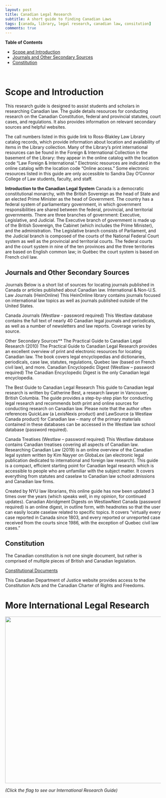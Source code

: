 ```yaml
---
layout: post
title: Canadian Legal Research
subtitle: A short guide to finding Canadian Laws
tags: [canada, library, legal research, canadian law, consitution]
comments: true
---
```


<div id="toc_container">
<p class="toc_title"><strong>Table of Contents</strong></p>
<ul class="toc_list">
<li><a href="#question_1">Scope and Introduction</a></li>
<li><a href="#question_2">Journals and Other Secondary Sources</a></li>
<li><a href="#question_3">Constitution</a></li>
</ul>
</div>
<p>&nbsp;</p>
<h1 id="question_1">Scope and Introduction</h1>
<p>
This research guide is designed to assist students and scholars in researching Canadian law. The guide details resources for conducting research on the Canadian Constitution, federal and provincial statutes, court cases, and regulations. It also provides information on relevant secondary sources and helpful websites.
 
The call numbers listed in this guide link to Ross-Blakley Law Library catalog records, which provide information about location and availability of items in the Library collection. Many of the Library’s print international resources can be found in the Foreign & International Collection in the basement of the Library: they appear in the online catalog with the location code “Law Foreign & International.” Electronic resources are indicated in the online catalog with the location code “Online access.” Some electronic resources listed in this guide are only accessible to Sandra Day O’Connor College of Law students, faculty, and staff.
 
**Introduction to the Canadian Legal System**
Canada is a democratic constitutional monarchy, with the British Sovereign as the head of State and an elected Prime Minister as the head of Government. The country has a federal system of parliamentary government, in which government responsibilities are shared between the federal, provincial, and territorial governments. There are three branches of government: Executive, Legislative, and Judicial. The Executive branch of government is made up of the British Sovereign, the Cabinet (which includes the Prime Minister), and the administration. The Legislative branch consists of Parliament, and the Judicial branch is composed of the courts of the National Federal Court system as well as the provincial and territorial courts. The federal courts and the court system in nine of the ten provinces and the three territories are based on English common law; in Québec the court system is based on French civil law.
</p>
<h2 id="question_2">Journals and Other Secondary Sources</h2>
<p>Journals
Below is a short list of sources for locating journals published in Canada or articles published about Canadian law. 
International & Non-U.S. Law Journals (HeinOnline) This HeinOnline library contains journals focused on international law topics as well as journals published outside of the United States.
 
Canada Journals (Westlaw - password required) This Westlaw database contains the full text of nearly 40 Canadian legal journals and periodicals, as well as a number of newsletters and law reports. Coverage varies by source. </p>

<p>Other Secondary Sources**
The Practical Guide to Canadian Legal Research (2010) The Practical Guide to Canadian Legal Research provides an excellent overview of print and electronic resources for locating Canadian law. The book covers legal encyclopedias and dictionaries, periodicals, case law, statutes, regulations, Quebec law (based on French civil law), and more. 
Canadian Encyclopedic Digest (Westlaw – password required) The Canadian Encyclopedic Digest is the only Canadian legal encyclopedia. </p>

<p>The Best Guide to Canadian Legal Research
This guide to Canadian legal research is written by Catherine Best, a research lawyer in Vancouver, British Columbia. The guide provides a step-by-step plan for conducting legal research and recommends both print and online sources for conducting research on Canadian law. Please note that the author often references QuickLaw (a LexisNexis product) and LawSource (a Westlaw Canada product) for Canadian law – many of the primary materials contained in these databases can be accessed in the Westlaw law school database (password required).</p>
 
<p>Canada Treatises (Westlaw – password required) This Westlaw database contains Canadian treatises covering all aspects of Canadian law.
Researching Canadian Law (2019) is an online overview of the Canadian legal system written by Kim Nayyer on GlobaLex (an electronic legal publication dedicated to international and foreign law research). This guide is a compact, efficient starting point for Canadian legal research which is accessible to people who are unfamiliar with the subject matter.  It covers everything from statutes and caselaw to Canadian law school admissions and Canadian law firms.</p>
 
<p>Created by NYU law librarians, this online guide has now been updated 3 times over the years (which speaks well, in my opinion, for continued updates).  
Canadian Abridgment Digests on WestlawNext Canada (password required) is an online digest, in outline form, with headnotes so that the user can easily locate caselaw related to specific topics.  It covers “virtually every case reported in Canada since 1803, and every reported or unreported case received from the courts since 1986, with the exception of Quebec civil law cases.”</p>


<h2 id="question_3">Constitution</h2>
<p>The Canadian constitution is not one single document, but rather is comprised of multiple pieces of British and Canadian legislation.
 
 <a href="https://laws-lois.justice.gc.ca/eng/Const/Const_index.html">Constitutional Documents</a>

This Canadian Department of Justice website provides access to the Constitution Acts and the Canadian Charter of Rights and Freedoms.
</p>

<h1 id="question_6">More International Legal Research</h1>

<p><a href="https://libguides.law.asu.edu/internationallaw"><img src="https://i.imgur.com/hMbcrs4.jpeg" width="750" height="537" /></a></p>

*(Click the flag to see our International Research Guide)*
